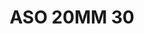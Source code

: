 ---
title: ASO 20MM 30
date: 
draft: false

# descripcion
description : Anillo de plata 925.

materials: Plata 925

color: 

dimensions: 19.5mm diámetro

code: 05-23-1416

type: "Anillos"

categories: []

price: $8.710,00

price_eftvo: $7.400,00

# Images
# first image will be shown in the product page
images:
  # - image: "images/path_to_image"
  # La ubicacion de las imagenes es imagenes/Anillos/Anillos.Solo Plata/05-23-1416-aso-20mm-30
  - image: "./images/anillos/solo_plata/05-23-1416-aso-20mm-30.jpg"
---